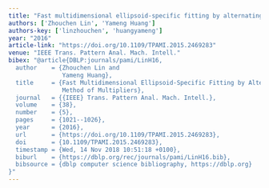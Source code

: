 ```yaml
---
title: "Fast multidimensional ellipsoid-specific fitting by alternating direction method of multipliers"
authors: ['Zhouchen Lin', 'Yameng Huang']
authors-key: ['linzhouchen', 'huangyameng']
year: "2016"
article-link: "https://doi.org/10.1109/TPAMI.2015.2469283"
venue: "IEEE Trans. Pattern Anal. Mach. Intell."
bibex: "@article{DBLP:journals/pami/LinH16,
  author    = {Zhouchen Lin and
               Yameng Huang},
  title     = {Fast Multidimensional Ellipsoid-Specific Fitting by Alternating Direction
               Method of Multipliers},
  journal   = {{IEEE} Trans. Pattern Anal. Mach. Intell.},
  volume    = {38},
  number    = {5},
  pages     = {1021--1026},
  year      = {2016},
  url       = {https://doi.org/10.1109/TPAMI.2015.2469283},
  doi       = {10.1109/TPAMI.2015.2469283},
  timestamp = {Wed, 14 Nov 2018 10:51:18 +0100},
  biburl    = {https://dblp.org/rec/journals/pami/LinH16.bib},
  bibsource = {dblp computer science bibliography, https://dblp.org}
}"
---
```


